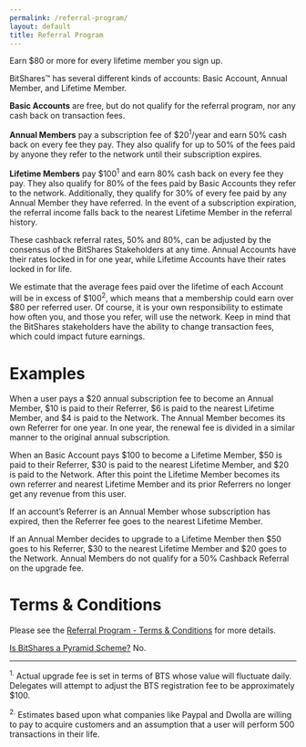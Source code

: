 ```yaml
---
permalink: /referral-program/
layout: default
title: Referral Program
---
```

Earn $80 or more for every lifetime member you sign up.

BitShares™ has several different kinds of accounts: Basic Account, Annual Member, and Lifetime Member.  

**Basic Accounts** are free, but do not qualify for the referral program, nor any cash back on transaction fees.  

**Annual Members** pay a subscription fee of $20<sup>1</sup>/year and earn 50% cash back on every fee they pay. They also qualify for up to 50% of the fees paid by anyone they refer to the network until their subscription expires.  

**Lifetime Members** pay  $100<sup>1</sup> and earn 80% cash back on every fee they pay. They also qualify for 80% of the fees paid by Basic Accounts they refer to the network.  Additionally, they qualify for 30% of every fee paid by any Annual Member they have referred.  In the event of a subscription expiration, the referral income falls back to the nearest Lifetime Member in the referral history.   


These cashback referral rates, 50% and 80%, can be adjusted by the consensus of the BitShares Stakeholders at any time.  Annual Accounts have their rates locked in for one year, while Lifetime Accounts have their rates locked in for life.   

We estimate that the average fees paid over the lifetime of each Account will be in excess of $100<sup>2</sup>, which means that a membership could earn over $80 per referred user. Of course, it is your own responsibility to estimate how often you, and those you refer, will use the network. Keep in mind that the BitShares stakeholders have the ability to change transaction fees, which could impact future earnings. 

# Examples


When a user pays a $20 annual subscription fee to become an Annual Member, $10 is paid to their Referrer, $6 is paid to the nearest Lifetime Member, and $4 is paid to the Network.  The Annual Member becomes its own Referrer for one year.  In one year, the renewal fee is divided in a similar manner to the original annual subscription.  

When an Basic Account pays $100 to become a Lifetime Member, $50 is paid to their Referrer, $30 is paid to the nearest Lifetime Member, and $20 is paid to the Network.   After this point the Lifetime Member becomes its own referrer and nearest Lifetime Member and its prior Referrers no longer get any revenue from this user. 

If an account’s Referrer is an Annual Member whose subscription has expired, then the Referrer fee goes to the nearest Lifetime Member.   

If an Annual Member decides to upgrade to a Lifetime Member then $50 goes to his Referrer, $30 to the nearest Lifetime Member and $20 goes to the Network.  Annual Members do not qualify for a 50% Cashback Referral on the upgrade fee. 

# Terms & Conditions

Please see the [Referral Program - Terms & Conditions](/referral-program-terms-and-conditions/) for more details.

[Is BitShares a Pyramid Scheme?]( /blog/2015/06/08/Is-BitShares-a-Pyramid-Scheme/)  No.

<hr/>
<sup>1.</sup> Actual upgrade fee is set in terms of BTS whose value will fluctuate daily.   Delegates will attempt to
adjust the BTS registration fee to be approximately $100.

<sup>2.</sup> Estimates based upon what companies like Paypal and Dwolla are willing to pay to acquire customers and an
assumption that a user will perform 500 transactions in their life.

